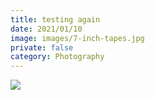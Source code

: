 ```yaml
---
title: testing again
date: 2021/01/10
image: images/7-inch-tapes.jpg
private: false
category: Photography
---
```

![](images/ALA-convention-center.jpg)